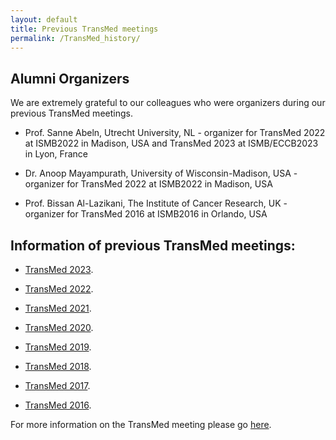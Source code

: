 ```yaml
---
layout: default
title: Previous TransMed meetings
permalink: /TransMed_history/
---
```


## Alumni Organizers

We are extremely grateful to our colleagues who were organizers during our previous TransMed meetings.

 * Prof. Sanne Abeln, Utrecht University, NL - organizer for TransMed 2022 at ISMB2022 in Madison, USA and TransMed 2023 at ISMB/ECCB2023 in Lyon, France

 * Dr. Anoop Mayampurath, University of Wisconsin-Madison, USA - organizer for TransMed 2022 at ISMB2022 in Madison, USA

 * Prof. Bissan Al-Lazikani, The Institute of Cancer Research, UK - organizer for TransMed 2016 at ISMB2016 in Orlando, USA


## Information of previous TransMed meetings:
* [TransMed 2023](https://transmed.github.io/TransMed2023). 

* [TransMed 2022](https://transmed.github.io/TransMed2022). 

* [TransMed 2021](https://transmed.github.io/TransMed2021). 

* [TransMed 2020](https://transmed.github.io/TransMed2020). 

* [TransMed 2019](https://transmed.github.io/TransMed2019).

* [TransMed 2018](https://transmed.github.io/TransMed2018).

* [TransMed 2017](https://transmed.github.io/TransMed2017).

* [TransMed 2016](https://transmed.github.io/TransMed2016).

For more information on the TransMed meeting please go [here](https://transmed.github.io/).
